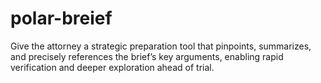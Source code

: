 # polar-breief
Give the attorney a strategic preparation tool that pinpoints, summarizes, and precisely references the brief’s key arguments, enabling rapid verification and deeper exploration ahead of trial.
